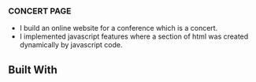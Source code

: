 ### CONCERT PAGE
- I build an online website for a conference which is a concert.
- I implemented javascript features where a section of html was created dynamically by javascript code.

## Built With